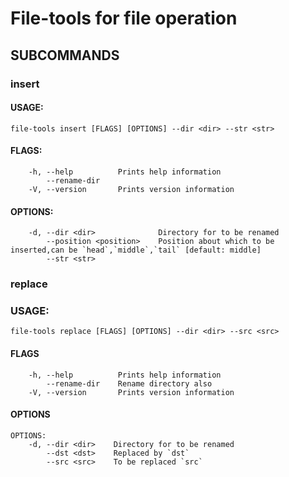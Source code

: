# File-tools for file operation

## SUBCOMMANDS

### insert

#### USAGE:
```shell script
file-tools insert [FLAGS] [OPTIONS] --dir <dir> --str <str>
```

#### FLAGS:
```shell script
    -h, --help          Prints help information
        --rename-dir    
    -V, --version       Prints version information
```

#### OPTIONS:
```shell script
    -d, --dir <dir>              Directory for to be renamed
        --position <position>    Position about which to be inserted,can be `head`,`middle`,`tail` [default: middle]
        --str <str> 
```

### replace

### USAGE:
 ```shell script
file-tools replace [FLAGS] [OPTIONS] --dir <dir> --src <src>
```

#### FLAGS
```shell script
    -h, --help          Prints help information
        --rename-dir    Rename directory also
    -V, --version       Prints version information
```

#### OPTIONS
```shell script
OPTIONS:
    -d, --dir <dir>    Directory for to be renamed
        --dst <dst>    Replaced by `dst`
        --src <src>    To be replaced `src`
```